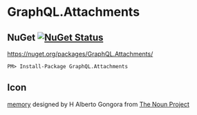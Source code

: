 # GraphQL.Attachments


## NuGet [![NuGet Status](http://img.shields.io/nuget/v/GraphQL.Attachments.svg?longCache=true&style=flat)](https://www.nuget.org/packages/GraphQL.Attachments/)

https://nuget.org/packages/GraphQL.Attachments/

    PM> Install-Package GraphQL.Attachments



## Icon

<a href="https://thenounproject.com/term/database/1631008/" target="_blank">memory</a> designed by H Alberto Gongora from [The Noun Project](https://thenounproject.com)